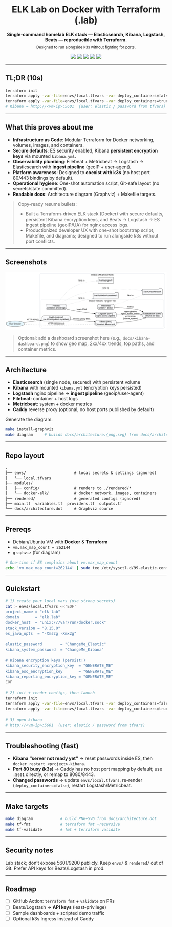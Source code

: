 <!-- Banner -->
<h1 align="center">ELK Lab on Docker with Terraform (.lab)</h1>
<p align="center">
  <b>Single-command homelab ELK stack — Elasticsearch, Kibana, Logstash, Beats — reproducible with Terraform.</b><br/>
  <sub>Designed to run alongside k3s without fighting for ports.</sub>
</p>

<p align="center">
  <img src="https://img.shields.io/badge/IaC-Terraform-623CE4?logo=terraform&logoColor=white" />
  <img src="https://img.shields.io/badge/Container-Docker-2496ED?logo=docker&logoColor=white" />
  <img src="https://img.shields.io/badge/Stack-ELK-005571?logo=elastic&logoColor=white" />
  <img src="https://img.shields.io/badge/OS-Debian-A81D33?logo=debian&logoColor=white" />
  <img src="https://img.shields.io/badge/License-MIT-000000" />
</p>

---

## TL;DR (10s)
```bash
terraform init
terraform apply -var-file=envs/local.tfvars -var deploy_containers=false  # render configs
terraform apply -var-file=envs/local.tfvars -var deploy_containers=true   # start containers
# Kibana → http://<vm-ip>:5601  (user: elastic / password from tfvars)
```

---

## What this proves about me
- **Infrastructure as Code**: Modular Terraform for Docker networking, volumes, images, and containers.
- **Secure defaults**: ES security enabled, Kibana **persistent encryption keys** via mounted `kibana.yml`.
- **Observability plumbing**: Filebeat + Metricbeat → Logstash → Elasticsearch with **ingest pipeline** (geoIP + user-agent).
- **Platform awareness**: Designed to **coexist with k3s** (no host port 80/443 bindings by default).
- **Operational hygiene**: One-shot automation script, Git-safe layout (no secrets/state committed).
- **Readable docs**: Architecture diagram (Graphviz) + Makefile targets.

> Copy-ready resume bullets:
> - Built a Terraform-driven ELK stack (Docker) with secure defaults, persistent Kibana encryption keys, and Beats → Logstash → ES ingest pipeline (geoIP/UA) for nginx access logs.  
> - Productionized developer UX with one-shot bootstrap script, Makefile, and diagrams; designed to run alongside k3s without port conflicts.

---

## Screenshots
<p align="center">
  <img src="docs/architecture.png" width="720" alt="Architecture diagram"/>
</p>

> Optional: add a dashboard screenshot here (e.g., `docs/kibana-dashboard.png`) to show geo map, 2xx/4xx trends, top paths, and container metrics.

---

## Architecture
- **Elasticsearch** (single node, secured) with persistent volume  
- **Kibana** with mounted `kibana.yml` (encryption keys persisted)  
- **Logstash** nginx pipeline → **ingest pipeline** (geoip/user-agent)  
- **Filebeat**: container + host logs  
- **Metricbeat**: system + docker metrics  
- **Caddy** reverse proxy (optional, no host ports published by default)

Generate the diagram:
```bash
make install-graphviz
make diagram     # builds docs/architecture.{png,svg} from docs/architecture.dot
```

---

## Repo layout
```
.
├── envs/                     # local secrets & settings (ignored)
│   └── local.tfvars
├── modules/
│   ├── config/               # renders to ./rendered/*
│   └── docker-elk/           # docker network, images, containers
├── rendered/                 # generated configs (ignored)
├── main.tf  variables.tf  providers.tf  outputs.tf
└── docs/architecture.dot     # Graphviz source
```

---

## Prereqs
- Debian/Ubuntu VM with **Docker** & **Terraform**  
- `vm.max_map_count = 262144`  
- `graphviz` (for diagram)

```bash
# One-time if ES complains about vm.max_map_count
echo 'vm.max_map_count=262144' | sudo tee /etc/sysctl.d/99-elastic.conf && sudo sysctl --system
```

---

## Quickstart
```bash
# 1) create your local vars (use strong secrets)
cat > envs/local.tfvars <<'EOF'
project_name = "elk-lab"
domain       = "elk.lab"
docker_host  = "unix:///var/run/docker.sock"
stack_version = "8.15.0"
es_java_opts  = "-Xms2g -Xmx2g"

elastic_password        = "ChangeMe_Elastic"
kibana_system_password  = "ChangeMe_Kibana"

# Kibana encryption keys (persist!)
kibana_security_encryption_key  = "GENERATE_ME"
kibana_eso_encryption_key       = "GENERATE_ME"
kibana_reporting_encryption_key = "GENERATE_ME"
EOF

# 2) init + render configs, then launch
terraform init
terraform apply -var-file=envs/local.tfvars -var deploy_containers=false
terraform apply -var-file=envs/local.tfvars -var deploy_containers=true

# 3) open kibana
# http://<vm-ip>:5601  (user: elastic / password from tfvars)
```

---

## Troubleshooting (fast)
- **Kibana “server not ready yet”** → reset passwords inside ES, then `docker restart <project>-kibana`.
- **Port 80 busy (k3s)** → Caddy has no host port mapping by default; use `:5601` directly, or remap to 8080/8443.
- **Changed passwords** → update `envs/local.tfvars`, re-render (`deploy_containers=false`), restart Logstash/Metricbeat.

---

## Make targets
```bash
make diagram            # build PNG+SVG from docs/architecture.dot
make tf-fmt             # terraform fmt -recursive
make tf-validate        # fmt + terraform validate
```

---

## Security notes
Lab stack; don’t expose 5601/9200 publicly. Keep `envs/` & `rendered/` out of Git. Prefer API keys for Beats/Logstash in prod.

---

## Roadmap
- [ ] GitHub Action: `terraform fmt` + `validate` on PRs
- [ ] Beats/Logstash → **API keys** (least-privilege)
- [ ] Sample dashboards + scripted demo traffic
- [ ] Optional k3s Ingress instead of Caddy
